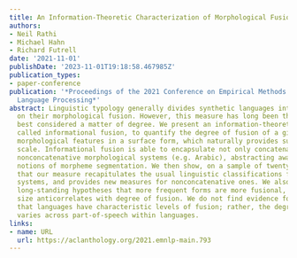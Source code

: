 ```yaml
---
title: An Information-Theoretic Characterization of Morphological Fusion
authors:
- Neil Rathi
- Michael Hahn
- Richard Futrell
date: '2021-11-01'
publishDate: '2023-11-01T19:18:58.467985Z'
publication_types:
- paper-conference
publication: '*Proceedings of the 2021 Conference on Empirical Methods in Natural
  Language Processing*'
abstract: Linguistic typology generally divides synthetic languages into groups based
  on their morphological fusion. However, this measure has long been thought to be
  best considered a matter of degree. We present an information-theoretic measure,
  called informational fusion, to quantify the degree of fusion of a given set of
  morphological features in a surface form, which naturally provides such a graded
  scale. Informational fusion is able to encapsulate not only concatenative, but also
  nonconcatenative morphological systems (e.g. Arabic), abstracting away from any
  notions of morpheme segmentation. We then show, on a sample of twenty-one languages,
  that our measure recapitulates the usual linguistic classifications for concatenative
  systems, and provides new measures for nonconcatenative ones. We also evaluate the
  long-standing hypotheses that more frequent forms are more fusional, and that paradigm
  size anticorrelates with degree of fusion. We do not find evidence for the idea
  that languages have characteristic levels of fusion; rather, the degree of fusion
  varies across part-of-speech within languages.
links:
- name: URL
  url: https://aclanthology.org/2021.emnlp-main.793
---
```

